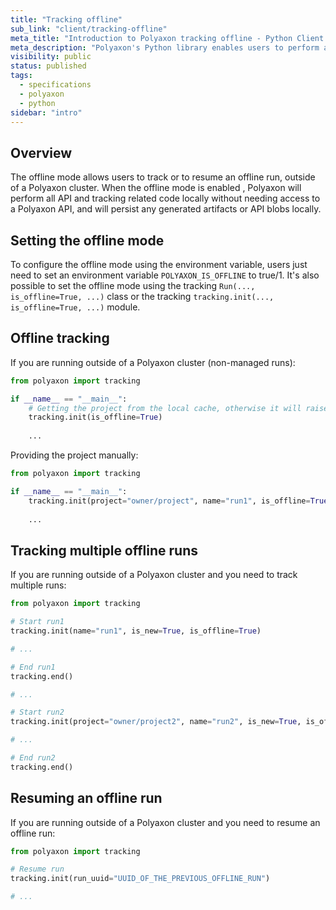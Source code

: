 ```yaml
---
title: "Tracking offline"
sub_link: "client/tracking-offline"
meta_title: "Introduction to Polyaxon tracking offline - Python Client References"
meta_description: "Polyaxon's Python library enables users to perform all API calls and artifacts tracking logic offline."
visibility: public
status: published
tags:
  - specifications
  - polyaxon
  - python
sidebar: "intro"
---
```


## Overview

The offline mode allows users to track or to resume an offline run, outside of a Polyaxon cluster.
When the offline mode is enabled , Polyaxon will perform all API and tracking related code locally without needing access to a Polyaxon API, and will persist any generated artifacts or API blobs locally.

## Setting the offline mode

To configure the offline mode using the environment variable, users just need to set an environment variable `POLYAXON_IS_OFFLINE` to true/1.
It's also possible to set the offline mode using the tracking `Run(..., is_offline=True, ...)` class or the tracking `tracking.init(..., is_offline=True, ...)` module. 

## Offline tracking

If you are running outside of a Polyaxon cluster (non-managed runs):

```python
from polyaxon import tracking

if __name__ == "__main__":
    # Getting the project from the local cache, otherwise it will raise
    tracking.init(is_offline=True)
    
    ...
```

Providing the project manually:

```python
from polyaxon import tracking

if __name__ == "__main__":
    tracking.init(project="owner/project", name="run1", is_offline=True)
    
    ...
```

## Tracking multiple offline runs

If you are running outside of a Polyaxon cluster and you need to track multiple runs:

```python
from polyaxon import tracking

# Start run1
tracking.init(name="run1", is_new=True, is_offline=True)

# ...

# End run1
tracking.end()

# ...

# Start run2
tracking.init(project="owner/project2", name="run2", is_new=True, is_offline=True)

# ...

# End run2
tracking.end()
```

## Resuming an offline run

If you are running outside of a Polyaxon cluster and you need to resume an offline run:

```python
from polyaxon import tracking

# Resume run
tracking.init(run_uuid="UUID_OF_THE_PREVIOUS_OFFLINE_RUN")

# ...
```
